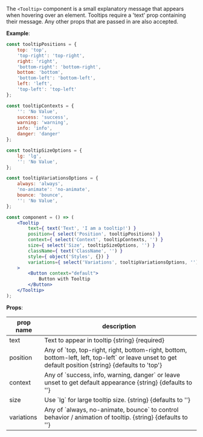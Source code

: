 The `<Tooltip>` component is a small explanatory message that appears when hovering over an element. Tooltips require a 'text' prop containing their message. Any other props that are passed in are also accepted.

**Example**:

```jsx
const tooltipPositions = {
    top: 'top',
    'top-right': 'top-right',
    right: 'right',
    'bottom-right': 'bottom-right',
    bottom: 'bottom',
    'bottom-left': 'bottom-left',
    left: 'left',
    'top-left': 'top-left'
};

const tooltipContexts = {
    '': 'No Value',
    success: 'success',
    warning: 'warning',
    info: 'info',
    danger: 'danger'
};

const tooltipSizeOptions = {
    lg: 'lg',
    '': 'No Value',
};

const tooltipVariationsOptions = {
    always: 'always',
    'no-animate': 'no-animate',
    bounce: 'bounce',
    '': 'No Value',
};

const component = () => (
    <Tooltip
        text={ text('Text', 'I am a tooltip!') }
        position={ select('Position', tooltipPositions) }
        context={ select('Context', tooltipContexts, '') }
        size={ select('Size', tooltipSizeOptions, '') }
        className={ text('ClassName', '') }
        style={ object('Styles', {}) }
        variations={ select('Variations', tooltipVariationsOptions, '') }
    >
        <Button context="default">
            Button with Tooltip
        </Button>
    </Tooltip>
);
```

**Props**:

**prop name**   | **description**
----------------|------------
text            | Text to appear in tooltip {string} {required}
position        | Any of \`top, top-right, right, bottom-right, bottom, bottom-left, left, top-left\` or leave unset to get default position  {string} {defaults to 'top'}
context         | Any of \`success, info, warning, danger\` or leave unset to get default appearance  {string} {defaults to ''}
size            | Use \`lg\` for large tooltip size. {string} {defaults to ''}
variations      | Any of \`always, no-animate, bounce\` to control behavior / animation of tooltip. {string} {defaults to ''}
